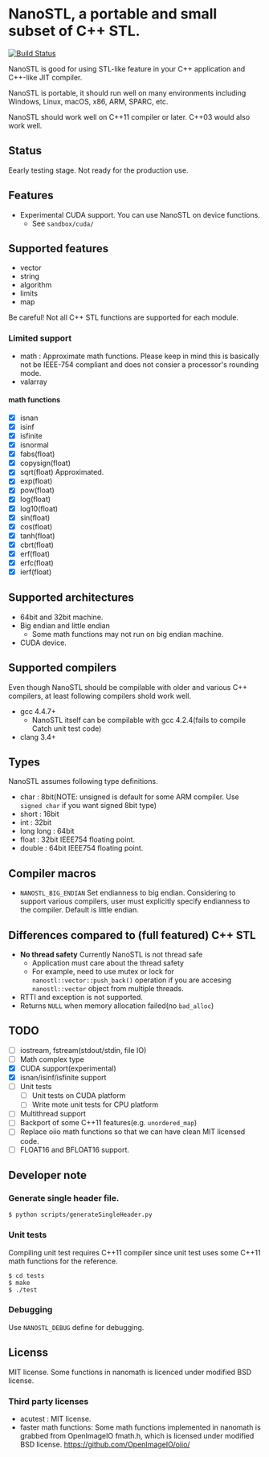 # NanoSTL, a portable and small subset of C++ STL.

[![Build Status](https://travis-ci.org/lighttransport/nanostl.svg?branch=master)](https://travis-ci.org/lighttransport/nanostl)

NanoSTL is good for using STL-like feature in your C++ application and C++-like JIT compiler.

NanoSTL is portable, it should run well on many environments including Windows, Linux, macOS, x86, ARM, SPARC, etc.

NanoSTL should work well on C++11 compiler or later. C++03 would also work well.

## Status

Eearly testing stage. Not ready for the production use.

## Features

* Experimental CUDA support. You can use NanoSTL on device functions.
  * See `sandbox/cuda/`

## Supported features

* vector
* string
* algorithm
* limits
* map

Be careful! Not all C++ STL functions are supported for each module.

### Limited support

* math : Approximate math functions. Please keep in mind this is basically not be IEEE-754 compliant and does not consier a processor's rounding mode.
* valarray

#### math functions

* [x] isnan
* [x] isinf
* [x] isfinite
* [x] isnormal
* [x] fabs(float)
* [x] copysign(float)
* [x] sqrt(float) Approximated.
* [x] exp(float)
* [x] pow(float)
* [x] log(float)
* [x] log10(float)
* [x] sin(float)
* [x] cos(float)
* [x] tanh(float)
* [x] cbrt(float)
* [x] erf(float)
* [x] erfc(float)
* [x] ierf(float)

## Supported architectures

* 64bit and 32bit machine.
* Big endian and little endian
  * Some math functions may not run on big endian machine.
* CUDA device.

## Supported compilers

Even though NanoSTL should be compilable with older and various C++ compilers, at least following compilers shold work well.

* gcc 4.4.7+
  * NanoSTL itself can be compilable with gcc 4.2.4(fails to compile Catch unit test code)
* clang 3.4+

## Types

NanoSTL assumes following type definitions.

* char : 8bit(NOTE: unsigned is default for some ARM compiler. Use `signed char` if you want signed 8bit type)
* short : 16bit
* int : 32bit
* long long : 64bit
* float : 32bit IEEE754 floating point.
* double : 64bit IEEE754 floating point.

## Compiler macros

* `NANOSTL_BIG_ENDIAN` Set endianness to big endian. Considering to support various compilers, user must explicitly specify endianness to the compiler. Default is little endian.

## Differences compared to (full featured) C++ STL

* **No thread safety** Currently NanoSTL is not thread safe
  * Application must care about the thread safety
  * For example, need to use mutex or lock for `nanostl::vector::push_back()` operation if you are accesing `nanostl::vector` object from multiple threads.
* RTTI and exception is not supported.
* Returns `NULL` when memory allocation failed(no `bad_alloc`)

## TODO

* [ ] iostream, fstream(stdout/stdin, file IO)
* [ ] Math complex type
* [x] CUDA support(experimental)
* [x] isnan/isinf/isfinite support
* [ ] Unit tests
  * [ ] Unit tests on CUDA platform
  * [ ] Write mote unit tests for CPU platform
* [ ] Multithread support
* [ ] Backport of some C++11 features(e.g. `unordered_map`)
* [ ] Replace oiio math functions so that we can have clean MIT licensed code.
* [ ] FLOAT16 and BFLOAT16 support.

## Developer note

### Generate single header file.

```
$ python scripts/generateSingleHeader.py
```

### Unit tests

Compiling unit test requires C++11 compiler since unit test uses some C++11 math functions for the reference.

```
$ cd tests
$ make
$ ./test
```

### Debugging

Use `NANOSTL_DEBUG` define for debugging.

## Licenss

MIT license. Some functions in nanomath is licenced under modified BSD license.

### Third party licenses

* acutest : MIT license.
* faster math functions: Some math functions implemented in nanomath is grabbed from OpenImageIO fmath.h, which is licensed under modified BSD license. https://github.com/OpenImageIO/oiio/
